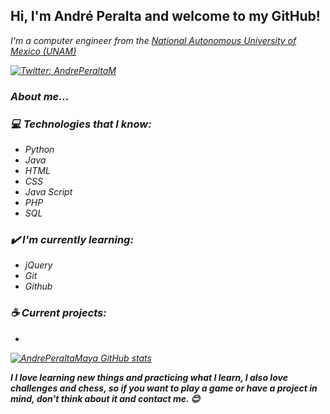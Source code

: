 <h2> Hi, I'm André Peralta and welcome to my GitHub!</h2>
<p><em>I'm a computer engineer from the <a href="https://www.unam.mx/"> National Autonomous University of Mexico (UNAM)</a>

[![Twitter: AndrePeraltaM](https://img.shields.io/twitter/follow/AndrePeraltaM?style=social)](https://twitter.com/AndrePeraltaM)

### About me...  

### :computer: Technologies that I know:
- Python
- Java
- HTML
- CSS
- Java Script 
- PHP
- SQL


### ✔️ I'm currently learning:
- jQuery
- Git
- Github

### :coffee: Current projects:
- 

[![AndrePeraltaMaya GitHub stats](https://github-readme-stats.vercel.app/api?username=AndrePeraltaMaya)](https://github.com/AndrePeraltaMaya/github-readme-stats)

<em><b>I I love learning new things and practicing what I learn, I also love challenges and chess, so if you want to play a game or have a project in mind, don't think about it and contact me. :blush: </b></em>


